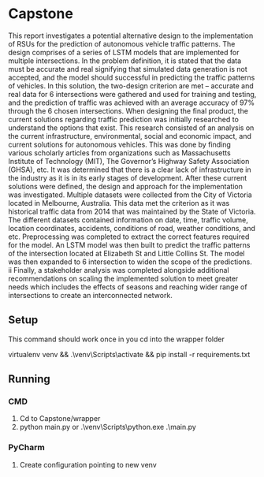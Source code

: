 # Capstone
This report investigates a potential alternative design to the implementation of RSUs for the prediction of autonomous vehicle traffic patterns. The design comprises of a series of LSTM models that are implemented for multiple intersections. In the problem definition, it is stated that the data must be accurate and real signifying that simulated data generation is not accepted, and the model should successful in predicting the traffic patterns of vehicles. In this solution, the two-design criterion are met – accurate and real data for 6 intersections were gathered and used for training and testing, and the prediction of traffic was achieved with an average accuracy of 97% through the 6 chosen intersections.
When designing the final product, the current solutions regarding traffic prediction was initially researched to understand the options that exist. This research consisted of an analysis on the current infrastructure, environmental, social and economic impact, and current solutions for autonomous vehicles. This was done by finding various scholarly articles from organizations such as Massachusetts Institute of Technology (MIT), The Governor’s Highway Safety Association (GHSA), etc. It was determined that there is a clear lack of infrastructure in the industry as it is in its early stages of development.
After these current solutions were defined, the design and approach for the implementation was investigated. Multiple datasets were collected from the City of Victoria located in Melbourne, Australia. This data met the criterion as it was historical traffic data from 2014 that was maintained by the State of Victoria. The different datasets contained information on date, time, traffic volume, location coordinates, accidents, conditions of road, weather conditions, and etc. Preprocessing was completed to extract the correct features required for the model. An LSTM model was then built to predict the traffic patterns of the intersection located at Elizabeth St and Little Collins St. The model was then expanded to 6 intersection to widen the scope of the predictions.
ii
Finally, a stakeholder analysis was completed alongside additional recommendations on scaling the implemented solution to meet greater needs which includes the effects of seasons and reaching wider range of intersections to create an interconnected network.


## Setup
This command should work once in you cd into the wrapper folder

virtualenv venv && .\venv\Scripts\activate && pip install -r requirements.txt

## Running
### CMD
1. Cd to Capstone/wrapper
2. python main.py
or .\venv\Scripts\python.exe .\main.py
### PyCharm
1. Create configuration pointing to new venv
